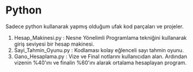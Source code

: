 # Python
Sadece python kullanarak yapmış olduğum ufak kod parçaları ve  projeler.

1) Hesap_Makinesi.py : Nesne Yönelimli Programlama tekniğini kullanarak giriş seviyesi bir hesap makinesi.
2) Sayi_Tahmin_Oyunu.py : Kodlaması kolay eğlenceli sayı tahmin oyunu.
3) Gano_Hesaplama.py : Vize ve Final notlarını kullanıcıdan alan. Ardından vizenin %40'ını ve finalin %60'ını alarak ortalama hesaplayan program.




